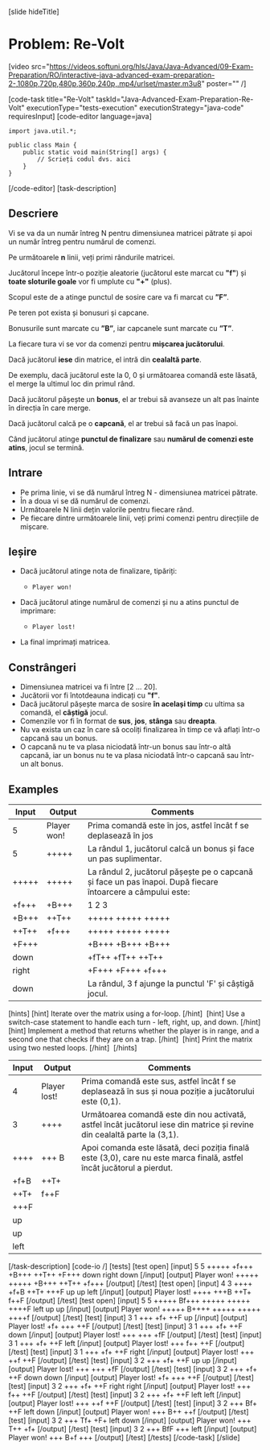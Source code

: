 [slide hideTitle]
# Problem: Re-Volt

[video src="https://videos.softuni.org/hls/Java/Java-Advanced/09-Exam-Preparation/RO/interactive-java-advanced-exam-preparation-2-,1080p,720p,480p,360p,240p,.mp4/urlset/master.m3u8" poster="" /]

[code-task title="Re-Volt" taskId="Java-Advanced-Exam-Preparation-Re-Volt" executionType="tests-execution" executionStrategy="java-code" requiresInput]
[code-editor language=java]
```
import java.util.*;

public class Main {
    public static void main(String[] args) {
        // Scrieți codul dvs. aici
    }
}
```
[/code-editor]
[task-description]
## Descriere
Vi se va da un număr întreg N pentru dimensiunea matricei pătrate și apoi un număr întreg pentru numărul de comenzi.

Pe următoarele **n** linii, veți primi rândurile matricei.

Jucătorul începe într-o poziție aleatorie (jucătorul este marcat cu **"f"**) și **toate sloturile goale** vor fi umplute cu **"+"** (plus).

Scopul este de a atinge punctul de sosire care va fi marcat cu **”F”**.

Pe teren pot exista și bonusuri și capcane.

Bonusurile sunt marcate cu **”B”**, iar capcanele sunt marcate cu **”T”**.

La fiecare tura vi se vor da comenzi pentru **mișcarea jucătorului**.

Dacă jucătorul **iese** din matrice, el intră din **cealaltă parte**.

De exemplu, dacă jucătorul este la 0, 0 și următoarea comandă este lăsată, el merge la ultimul loc din primul rând.

Dacă jucătorul pășește un **bonus**, el ar trebui să avanseze un alt pas înainte în direcția în care merge.

Dacă jucătorul calcă pe o **capcană**, el ar trebui să facă un pas înapoi.

Când jucătorul atinge **punctul de finalizare** sau **numărul de comenzi este atins**, jocul se termină.

## Intrare

- Pe prima linie, vi se dă numărul întreg N - dimensiunea matricei pătrate.
- În a doua vi se dă numărul de comenzi.
- Următoarele N linii dețin valorile pentru fiecare rând.
- Pe fiecare dintre următoarele linii, veți primi comenzi pentru direcțiile de mișcare.

## Ieșire

- Dacă jucătorul atinge nota de finalizare, tipăriți:
  - `Player won!`
- Dacă jucătorul atinge numărul de comenzi și nu a atins punctul de imprimare:
  - `Player lost!`

- La final imprimați matricea.

## Constrângeri

- Dimensiunea matricei va fi între [2 ... 20].
- Jucătorii vor fi întotdeauna indicați cu **"f"**.
- Dacă jucătorul pășește marca de sosire **în același timp** cu ultima sa comandă, el **câștigă** jocul.
- Comenzile vor fi în format de **sus**, **jos**, **stânga** sau **dreapta**.
- Nu va exista un caz în care să ocoliți finalizarea în timp ce vă aflați într-o capcană sau un bonus.
- O capcană nu te va plasa niciodată într-un bonus sau într-o altă capcană, iar un bonus nu te va plasa niciodată într-o capcană sau într-un alt bonus.

## Examples
| **Input** | **Output** | **Comments** |
| --- | --- | --- |
| 5 | Player won! | Prima comandă este în jos, astfel încât f se deplasează în jos  |
| 5 | +++++ | La rândul 1, jucătorul calcă un bonus și face un pas suplimentar. |
| +++++ | +++++ | La rândul 2, jucătorul pășește pe o capcană și face un pas înapoi. După fiecare întoarcere a câmpului este: |
| +f+++ | +B+++ |   1      2      3    |
| +B+++ | \++T\++ | +++++  +++++  +++++ |
| \++T\++ | +f+++ | +++++  +++++  +++++ |
| +F+++ |  | +B+++  +B+++  +B+++ |
| down |  | +fT++  +fT++  \++T\++ |
| right |  | +F+++  +F+++  +f+++ |
| down |  | La rândul, 3 f ajunge la punctul 'F' și câștigă jocul. |

[hints]
[hint]
Iterate over the matrix using a for-loop.
[/hint] 
[hint]
Use a switch-case statement to handle each turn - left, right, up, and down.
[/hint]
[hint]
Implement a method that returns whether the player is in range, and a second one that checks if they are on a trap.
[/hint] 
[hint]
Print the matrix using two nested loops.
[/hint] 
[/hints] 


| **Input** | **Output** | **Comments** |
| --- | --- | --- |
| 4 | Player lost! | Prima comandă este sus, astfel încât f se deplasează în sus și noua poziție a jucătorului este (0,1). |
| 3 | ++++ | Următoarea comandă este din nou activată, astfel încât jucătorul iese din matrice și revine din cealaltă parte la (3,1). |
| ++++ | +++ B | Apoi comanda este lăsată, deci poziția finală este (3,0), care nu este marca finală, astfel încât jucătorul a pierdut. |
| +f+B | ++T+ |  |
| ++T+ | f++F |  |
| +++F |  |  |
| up |  |  |
| up |  |  |
| left |  |  |

[/task-description]
[code-io /]
[tests]
[test open]
[input]
5
5
+++++
+f+++
+B+++
\++T\++
+F+++
down
right
down
[/input]
[output]
Player won!
+++++
+++++
+B+++
\++T\++
+f+++
[/output]
[/test]
[test open]
[input]
4
3
++++
+f+B
++T+
+++F
up
up
left
[/input]
[output]
Player lost!
++++
+++B
\++T+
f\++F
[/output]
[/test]
[test open]
[input]
5
5
+++++
Bf+++
+++++
+++++
++++F
left
up
up
[/input]
[output]
Player won!
+++++
B++++
+++++
+++++
++++f
[/output]
[/test]
[test]
[input]
3
1
+++
+f+
++F
up
[/input]
[output]
Player lost!
+f+
+++
++F
[/output]
[/test]
[test]
[input]
3
1
+++
+f+
++F
down
[/input]
[output]
Player lost!
+++
+++
+fF
[/output]
[/test]
[test]
[input]
3
1
+++
+f+
++F
left
[/input]
[output]
Player lost!
+++
f++
++F
[/output]
[/test]
[test]
[input]
3
1
+++
+f+
++F
right
[/input]
[output]
Player lost!
+++
++f
++F
[/output]
[/test]
[test]
[input]
3
2
+++
+f+
++F
up
up
[/input]
[output]
Player lost!
+++
+++
+fF
[/output]
[/test]
[test]
[input]
3
2
+++
+f+
++F
down
down
[/input]
[output]
Player lost!
+f+
+++
++F
[/output]
[/test]
[test]
[input]
3
2
+++
+f+
++F
right
right
[/input]
[output]
Player lost!
+++
f++
++F
[/output]
[/test]
[test]
[input]
3
2
+++
+f+
++F
left
left
[/input]
[output]
Player lost!
+++
++f
++F
[/output]
[/test]
[test]
[input]
3
2
+++
Bf+
++F
left
down
[/input]
[output]
Player won!
+++
B++
++f
[/output]
[/test]
[test]
[input]
3
2
+++
Tf+
+F+
left
down
[/input]
[output]
Player won!
+++
T++
+f+
[/output]
[/test]
[test]
[input]
3
2
+++
BfF
+++
left
[/input]
[output]
Player won!
+++
B+f
+++
[/output]
[/test]
[/tests]
[/code-task]
[/slide]